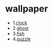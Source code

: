 # wallpaper 
* 1.[clock](https://kuma.cool/clock.html)
* 2.[ghost](https://kuma.cool/ghost.html)
* 3.[fish](https://kuma.cool/fish.html)
* 4.[puzzle](https://kuma.cool/fuzzle.html)
